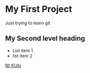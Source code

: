 # My First Project
Just trying to learn git

## My Second level heading

- List item 1
- list item 2

[Nt KUbj](https://mylink.com)
